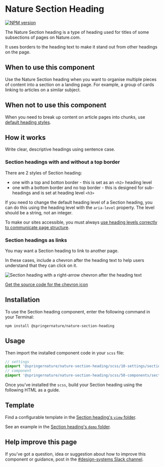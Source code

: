 # Nature Section Heading

[![NPM version][badge-npm]][info-npm]

The Nature Section heading is a type of heading used for titles of some subsections of pages on Nature.com.

It uses borders to the heading text to make it stand out from other headings on the page.

## When to use this component

Use the Nature Section heading when you want to organise multiple pieces of content into a section on a landing page. For example, a group of cards linking to articles on a similar subject.

## When not to use this component

When you need to break up content on article pages into chunks, use [default heading styles](https://frontend-design-system.private.springernature.app/nature/styleguide/typography#headings-nature-journals).

## How it works

Write clear, descriptive headings using sentence case.

### Section headings with and without a top border

There are 2 styles of Section heading:

- one with a top and botton border - this is set as an `<h2>` heading level
- one with a bottom border and no top border - this is designed for sub-headings and is set at heading level `<h3>`

If you need to change the default heading level of a Section heading, you can do this using the heading level with the `aria-level` property. The level should be a string, not an integer.

To make our sites accessible, you must always [use heading levels correctly to communicate page structure](https://elements.public.springernature.app/nature/styleguide/typography#use-heading-levels-to-communicate-page-structure).

### Section headings as links

You may want a Section heading to link to another page.

In these cases, include a chevron after the heading text to help users understand that they can click on it.

![Section heading with a right-arrow chevron after the heading text](https://user-images.githubusercontent.com/15365576/152791603-d876746c-ab7a-4a03-84c2-dc871df0d6b2.png)

[Get the source code for the chevron icon](https://github.com/springernature/frontend-toolkits/blob/master/context/brand-context/default/img/icons/chevron-right.svg
)

## Installation

To use the Section heading component, enter the following command in your Terminal:

```
npm install @springernature/nature-section-heading
```

## Usage

Then import the installed component code in your `scss` file:

```scss
// settings
@import '@springernature/nature-section-heading/scss/10-settings/section-heading';
// component
@import '@springernature/nature-section-heading/scss/50-components/section-heading';
```

Once you’ve installed the `scss`, build your Section heading using the following HTML as a guide.

## Template

Find a configurable template in the [Section heading's `view` folder](https://github.com/springernature/frontend-toolkits/blob/master/toolkits/nature/packages/nature-section-heading/view/section-heading.hbs). 

See an example in the [Section heading's `demo` folder](https://github.com/springernature/frontend-toolkits/tree/master/toolkits/nature/packages/nature-section-heading/demo).

## Help improve this page

If you’ve got a question, idea or suggestion about how to improve this component or guidance, post in the [#design-systems Slack channel](https://springernature.slack.com/archives/C75DHBTBP).

[info-npm]: https://www.npmjs.com/package/@springernature/nature-section-heading
[badge-npm]: https://img.shields.io/npm/v/@springernature/nature-section-heading.svg
